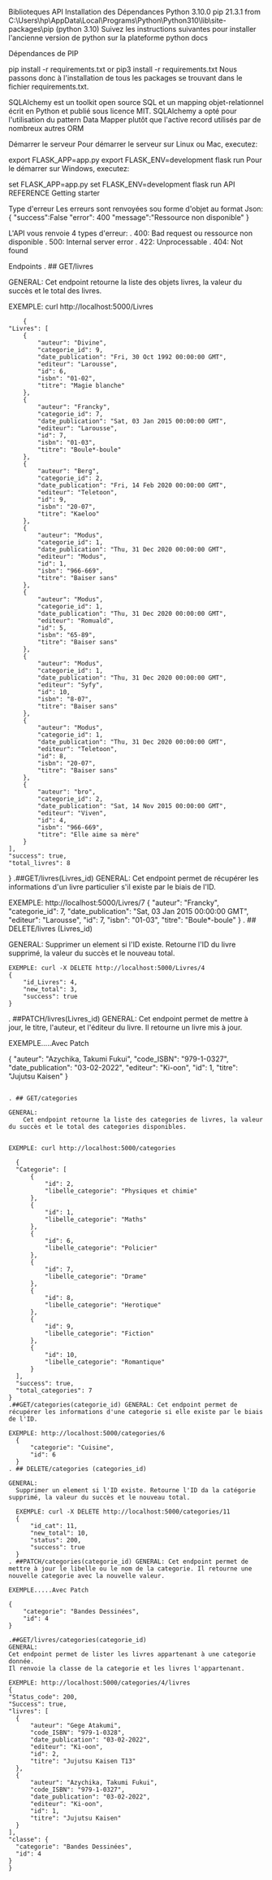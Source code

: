 Biblioteques API 
Installation des Dépendances
Python 3.10.0
pip 21.3.1 from C:\Users\hp\AppData\Local\Programs\Python\Python310\lib\site-packages\pip (python 3.10)
Suivez les instructions suivantes pour installer l'ancienne version de python sur la plateforme python docs

Dépendances de PIP

pip install -r requirements.txt
or
pip3 install -r requirements.txt
Nous passons donc à l'installation de tous les packages se trouvant dans le fichier requirements.txt.

SQLAlchemy est un toolkit open source SQL et un mapping objet-relationnel écrit en Python et publié sous licence MIT. SQLAlchemy a opté pour l'utilisation du pattern Data Mapper plutôt que l'active record utilisés par de nombreux autres ORM

Démarrer le serveur
Pour démarrer le serveur sur Linux ou Mac, executez:

export FLASK_APP=app.py
export FLASK_ENV=development
flask run
Pour le démarrer sur Windows, executez:

set FLASK_APP=app.py
set FLASK_ENV=development
flask run
API REFERENCE
Getting starter

Type d'erreur
Les erreurs sont renvoyées sou forme d'objet au format Json: { "success":False "error": 400 "message":"Ressource non disponible" }

L'API vous renvoie 4 types d'erreur: . 400: Bad request ou ressource non disponible . 500: Internal server error . 422: Unprocessable . 404: Not found

Endpoints
. ## GET/livres

GENERAL:
    Cet endpoint retourne la liste des objets livres, la valeur du succès et le total des livres. 

    
EXEMPLE: curl http://localhost:5000/Livres
       
        {
    "Livres": [
        {
            "auteur": "Divine",
            "categorie_id": 9,
            "date_publication": "Fri, 30 Oct 1992 00:00:00 GMT",
            "editeur": "Larousse",
            "id": 6,
            "isbn": "01-02",
            "titre": "Magie blanche"
        },
        {
            "auteur": "Francky",
            "categorie_id": 7,
            "date_publication": "Sat, 03 Jan 2015 00:00:00 GMT",
            "editeur": "Larousse",
            "id": 7,
            "isbn": "01-03",
            "titre": "Boule*-boule"
        },
        {
            "auteur": "Berg",
            "categorie_id": 2,
            "date_publication": "Fri, 14 Feb 2020 00:00:00 GMT",
            "editeur": "Teletoon",
            "id": 9,
            "isbn": "20-07",
            "titre": "Kaeloo"
        },
        {
            "auteur": "Modus",
            "categorie_id": 1,
            "date_publication": "Thu, 31 Dec 2020 00:00:00 GMT",
            "editeur": "Modus",
            "id": 1,
            "isbn": "966-669",
            "titre": "Baiser sans"
        },
        {
            "auteur": "Modus",
            "categorie_id": 1,
            "date_publication": "Thu, 31 Dec 2020 00:00:00 GMT",
            "editeur": "Romuald",
            "id": 5,
            "isbn": "65-89",
            "titre": "Baiser sans"
        },
        {
            "auteur": "Modus",
            "categorie_id": 1,
            "date_publication": "Thu, 31 Dec 2020 00:00:00 GMT",
            "editeur": "Syfy",
            "id": 10,
            "isbn": "8-07",
            "titre": "Baiser sans"
        },
        {
            "auteur": "Modus",
            "categorie_id": 1,
            "date_publication": "Thu, 31 Dec 2020 00:00:00 GMT",
            "editeur": "Teletoon",
            "id": 8,
            "isbn": "20-07",
            "titre": "Baiser sans"
        },
        {
            "auteur": "bro",
            "categorie_id": 2,
            "date_publication": "Sat, 14 Nov 2015 00:00:00 GMT",
            "editeur": "Viven",
            "id": 4,
            "isbn": "966-669",
            "titre": "Elle aime sa mère"
        }
    ],
    "success": true,
    "total_livres": 8
}
.##GET/livres(Livres_id) GENERAL: Cet endpoint permet de récupérer les informations d'un livre particulier s'il existe par le biais de l'ID.

EXEMPLE: http://localhost:5000/Livres/7
    {
    "auteur": "Francky",
    "categorie_id": 7,
    "date_publication": "Sat, 03 Jan 2015 00:00:00 GMT",
    "editeur": "Larousse",
    "id": 7,
    "isbn": "01-03",
    "titre": "Boule*-boule"
}
. ## DELETE/livres (Livres_id)

GENERAL:
    Supprimer un element si l'ID existe. Retourne l'ID du livre supprimé, la valeur du succès et le nouveau total.

    EXEMPLE: curl -X DELETE http://localhost:5000/Livres/4
    {
        "id_Livres": 4,
        "new_total": 3,
        "success": true
    }
. ##PATCH/livres(Livres_id) GENERAL: Cet endpoint permet de mettre à jour, le titre, l'auteur, et l'éditeur du livre. Il retourne un livre mis à jour.

EXEMPLE.....Avec Patch

  {
      "auteur": "Azychika, Takumi Fukui",
      "code_ISBN": "979-1-0327",
      "date_publication": "03-02-2022",
      "editeur": "Ki-oon",
      "id": 1,
      "titre": "Jujutsu Kaisen"
  }
  ```

. ## GET/categories

  GENERAL:
      Cet endpoint retourne la liste des categories de livres, la valeur du succès et le total des categories disponibles. 
  
      
  EXEMPLE: curl http://localhost:5000/categories

    {
    "Categorie": [
        {
            "id": 2,
            "libelle_categorie": "Physiques et chimie"
        },
        {
            "id": 1,
            "libelle_categorie": "Maths"
        },
        {
            "id": 6,
            "libelle_categorie": "Policier"
        },
        {
            "id": 7,
            "libelle_categorie": "Drame"
        },
        {
            "id": 8,
            "libelle_categorie": "Herotique"
        },
        {
            "id": 9,
            "libelle_categorie": "Fiction"
        },
        {
            "id": 10,
            "libelle_categorie": "Romantique"
        }
    ],
    "success": true,
    "total_categories": 7
}
.##GET/categories(categorie_id) GENERAL: Cet endpoint permet de récupérer les informations d'une categorie si elle existe par le biais de l'ID.

EXEMPLE: http://localhost:5000/categories/6
    {
        "categorie": "Cuisine",
        "id": 6
    }
. ## DELETE/categories (categories_id)

GENERAL:
    Supprimer un element si l'ID existe. Retourne l'ID da la catégorie supprimé, la valeur du succès et le nouveau total.

    EXEMPLE: curl -X DELETE http://localhost:5000/categories/11
    {
        "id_cat": 11,
        "new_total": 10,
        "status": 200,
        "success": true
    }
. ##PATCH/categories(categorie_id) GENERAL: Cet endpoint permet de mettre à jour le libelle ou le nom de la categorie. Il retourne une nouvelle categorie avec la nouvelle valeur.

EXEMPLE.....Avec Patch

  {
      "categorie": "Bandes Dessinées",
      "id": 4
  }

.##GET/livres/categories(categorie_id)
GENERAL:
Cet endpoint permet de lister les livres appartenant à une categorie donnée.
Il renvoie la classe de la categorie et les livres l'appartenant.

  EXEMPLE: http://localhost:5000/categories/4/livres
{
"Status_code": 200,
"Success": true,
"livres": [
    {
        "auteur": "Gege Atakumi",
        "code_ISBN": "979-1-0328",
        "date_publication": "03-02-2022",
        "editeur": "Ki-oon",
        "id": 2,
        "titre": "Jujutsu Kaisen T13"
    },
    {
        "auteur": "Azychika, Takumi Fukui",
        "code_ISBN": "979-1-0327",
        "date_publication": "03-02-2022",
        "editeur": "Ki-oon",
        "id": 1,
        "titre": "Jujutsu Kaisen"
    }
],
"classe": {
    "categorie": "Bandes Dessinées",
    "id": 4
}
}
